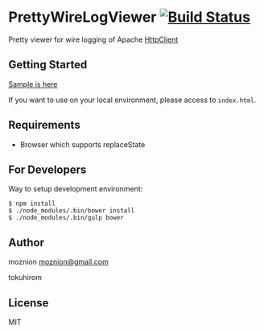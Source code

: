 PrettyWireLogViewer [![Build Status](https://travis-ci.org/moznion/PrettyWireLogViewer.svg)](https://travis-ci.org/moznion/PrettyWireLogViewer)
===================

Pretty viewer for wire logging of Apache [HttpClient](http://hc.apache.org/)

Getting Started
---------------

[Sample is here](http://moznion.github.io/PrettyWireLogViewer/)

If you want to use on your local environment, please access to `index.html`.

Requirements
------------

- Browser which supports replaceState

For Developers
--------------

Way to setup development environment:

```
$ npm install
$ ./node_modules/.bin/bower install
$ ./node_modules/.bin/gulp bower
```

Author
------

moznion <moznion@gmail.com>

tokuhirom

License
-------

MIT

